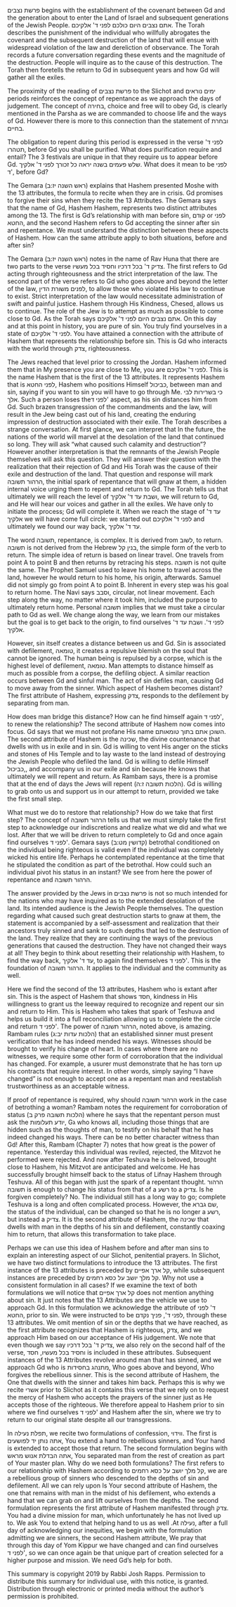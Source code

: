 פרשת נצבים begins with the establishment of the covenant between Gd and the generation about to enter the Land of Israel and subsequent generations of the Jewish People. אתם נצבים היום כולכם לפני ד' אלקיכם. The Torah describes the punishment of the individual who willfully abrogates the covenant and the subsequent destruction of the land that will ensue with widespread violation of the law and dereliction of observance. The Torah records a future conversation regarding these events and the magnitude of the destruction. People will inquire as to the cause of this destruction.  The Torah then foretells the return to Gd in subsequent years and how Gd will gather all the exiles.  

The proximity of the reading of פרשת נצבים to the Slichot and ימים נוראים periods reinforces the concept of repentance as we approach the days of judgement. The concept of בחירה, choice and free will to obey Gd, is clearly mentioned in the Parsha as we are commanded to choose life and the ways of Gd. However there is more to this connection than the statement of ובחרת בחיים. 

The obligation to repent during this period is expressed in the verse לפני ד' תטהרו, before Gd you shall be purified. What does purification require and entail? The 3 festivals are unique in that they require us to appear before Gd. שלש פעמים בשנה יראה כל זכורך לפני ד' אלקיך. What does it mean to be לפני ד', before Gd?

The Gemara (ראש השנה יז:ב) explains that Hashem presented Moshe with the 13 attributes, the formula to recite when they are in crisis. Gd promises to forgive their sins when they recite the 13 Attributes. The Gemara says that the name of Gd, Hashem Hashem, represents two distinct attributes among the 13. The first is Gd’s relationship with man before sin, קודם or לפני החטא, and the second Hashem refers to Gd accepting the sinner after sin and repentance. We must understand the distinction between these aspects of Hashem. How can the same attribute apply to both situations, before and after sin?

The Gemara (ראש השנה יז:ב) notes in the name of Rav Huna that there are two parts to the verse צדיק ד' בכל דרכיו וחסיד בכל מעשיו. The first refers to Gd acting through righteousness and the strict interpretation of the law. The second part of the verse refers to Gd who goes above and beyond the letter of the law, לפנים משורת הדין, to allow those who violated His law to continue to exist. Strict interpretation of the law would necessitate administration of swift and painful justice. Hashem through His Kindness, Chesed, allows us to continue.  The role of the Jew is to attempt as much as possible to come close to Gd. As the Torah says אתם נצבים היום לפני ד' אלקיכם. On this day and at this point in history, you are pure of sin. You truly find yourselves in a state of לפני ד' אלקיכם. You have attained a connection with the attribute of Hashem that represents the relationship before sin. This is Gd who interacts with the world through צדק, righteousness. 

The Jews reached that level prior to crossing the Jordan. Hashem informed them that in My presence you are close to Me, you are לפני ד' אלקיכם. This is the name Hashem that is the first of the 13 attributes. It represents Hashem that is לפני החטא, Hashem who positions Himself כביכול, between man and sin, saying if you want to sin you will have to go through Me. כי בשרירות לבי אלך. Such a person loses theלפני ד'  aspect, as his sin distances him from Gd. Such brazen transgression of the commandments and the law, will result in the Jew being cast out of his land, creating the enduring impression of destruction associated with their exile. The Torah describes a strange conversation. At first glance, we can interpret that In the future, the nations of the world will marvel at the desolation of the land that continued so long. They will ask “what caused such calamity and destruction”? However another interpretation is that the remnants of the Jewish People themselves will ask this question. They will answer their question with the realization that their rejection of Gd and His Torah was the cause of their exile and destruction of the land. That question and response will mark הרהור תשובה, the initial spark of repentance that will gnaw at them, a hidden internal voice urging them to repent and return to Gd. The Torah tells us that ultimately we will reach the level of ושבת עד ד' אלקיך, we will return to Gd, and He will hear our voices and gather in all the exiles. We have only to initiate the process; Gd will complete it. When we reach the stage of עד ד' אלקיך we will have come full circle: we started out לפני ד' אלקיכם and ultimately we found our way back, עד ד' אלקיך.

The word תשובה, repentance, is complex. It is derived from לשוב, to return. תשובה is not derived from the Hebrew בנין קל, the simple form of the verb to return. The simple idea of return is based on linear travel. One travels from point A to point B and then returns by retracing his steps. תשובה is not quite the same. The Prophet Samuel used to leave his home to travel across the land, however he would return to his home, his origin, afterwards. Samuel did not simply go from point A to point B. Inherent in every step was his goal to return home. The Navi says וסבב, circular, not linear movement. Each step along the way, no matter where it took him, included the purpose to ultimately return home. Personal תשובה implies that we must take a circular path to Gd as well. We change along the way, we learn from our mistakes but the goal is to get back to the origin, to find ourselves לפני ד'. ושבת עד ד' אלקיך.

However, sin itself creates a distance between us and Gd. Sin is associated with defilement, טומאה, it creates a repulsive blemish on the soul that cannot be ignored. The human being is repulsed by a corpse, which is the highest level of defilement, טומאה. Man attempts to distance himself as much as possible from a corpse, the defiling object. A similar reaction occurs between Gd and sinful man. The act of sin defiles man, causing Gd to move away from the sinner. Which aspect of Hashem becomes distant? The first attribute of Hashem, expressing צדק, responds to the defilement by separating from man. 

How does man bridge this distance? How can he find himself again לפני ד', to renew the relationship? The second attribute of Hashem now comes into focus. Gd says that we must not profane His name השוכן אתם בתוך טומאותם. The second attribute of Hashem is the שכינה, the divine countenance that dwells with us in exile and in sin. Gd is willing to vent His anger on the sticks and stones of His Temple and to lay waste to the land instead of destroying the Jewish People who defiled the land. Gd is willing to defile Himself כביכול,, and accompany us in our exile and sin because He knows that ultimately we will repent and return. As Rambam says, there is a promise that at the end of days the Jews will repent (הלכות תשובה ז:ה). Gd is willing to grab onto us and support us in our attempt to return, provided we take the first small step. 

What must we do to restore that relationship? How do we take that first step? The concept of הרהור תשובה tells us that we must simply take the first step to acknowledge our indiscretions and realize what we did and what we lost. After that we will be driven to return completely to Gd and once again find ourselves לפני ד'. Gemara says (קדושין מט:ב) betrothal conditioned on the individual being righteous is valid even if the individual was completely wicked his entire life. Perhaps he contemplated repentance at the time that he stipulated the condition as part of the betrothal. How could such an individual pivot his status in an instant? We see from here the power of repentance and הרהור תשובה. 

The answer provided by the Jews in פרשת נצבים is not so much intended for the nations who may have inquired as to the extended desolation of the land. Its intended audience is the Jewish People themselves. The question regarding what caused such great destruction starts to gnaw at them, the statement is accompanied by a self-assessment and realization that their ancestors truly sinned and sank to such depths that led to the destruction of the land. They realize that they are continuing the ways of the previous generations that caused the destruction. They have not changed their ways at all! They begin to think about resetting their relationship with Hashem, to find the way back, עד ד' אלקיך, to again find themselves לפני ד'.  This is the foundation of הרהור תשובה. It applies to the individual and the community as well.

Here we find the second of the 13 attributes, Hashem who is extant after sin. This is the aspect of Hashem that shows חסד, kindness in His willingness to grant us the leeway required to recognize and repent our sin and return to Him. This is Hashem who takes that spark of Teshuva and helps us build it into a full reconciliation allowing us to complete the circle and return לפני ד'. The power of הרהור תשובה, noted above, is amazing. Rambam rules (הלכות עדות יב:ג) that an established sinner must present verification that he has indeed mended his ways. Witnesses should be brought to verify his change of heart. In cases where there are no witnesses, we require some other form of corroboration that the individual has changed. For example, a usurer must demonstrate that he has torn up his contracts that require interest. In other words, simply saying “I have changed” is not enough to accept one as a repentant man and reestablish trustworthiness as an acceptable witness.

 If proof of repentance is required, why should הרהור תשובה work in the case of betrothing a woman? Rambam notes the requirement for corroboration of status (הלכות תשובה פרק ב) where he says that the repentant person must ask the יודע תעלומות, Gג who knows all, including those things that are hidden such as the thoughts of man, to testify on his behalf that he has indeed changed his ways. There can be no better character witness than Gd! After this, Rambam (Chapter 7) notes that how great is the power of repentance. Yesterday this individual was reviled, rejected, the Mitzvot he performed were rejected. And now after Teshuva he is beloved, brought close to Hashem, his Mitzvot are anticipated and welcome. He has successfully brought himself back to the status of Lifnay Hashem through Teshuva. All of this began with just the spark of a repentant thought. הרהור תשובה is enough to change his status from that of a רשע to a צדיק. Is he forgiven completely? No. The individual still has a long way to go; complete Teshuva is a long and often complicated process. However, the שם גברא, the status of the individual, can be changed so that he is no longer a רשע, but instead a צדיק. It is the second attribute of Hashem, the שכינה that dwells with man in the depths of his sin and defilement, constantly coaxing him to return, that allows this transformation to take place.

Perhaps we can use this idea of Hashem before and after man sins to explain an interesting aspect of our Slichot, penitential prayers. In Slichot, we have two distinct formulations to introduce the 13 attributes. The first instance of the 13 attributes is preceded by קל ארך אפיים, while subsequent instances are preceded by קל מלך יושב על כסא רחמים. Why not use a consistent formulation in all cases?  If we examine the text of both formulations we will notice that קל ארך אפיים does not mention anything about sin. It just notes that the 13 Attributes are the vehicle we use to approach Gd. In this formulation we acknowledge the attribute of ד' לפני החטא, prior to sin. We were instructed to be לפני ד', פניך נקדם, through these 13 attributes. We omit mention of sin or the depths that we have reached, as the first attribute recognizes that Hashem is righteous, צדק, and we approach Him based on our acceptance of His judgement. We note that even though we say צדיק ד' בכל דרכיו, we also rely on the second half of the verse, וחסיד בכל מעשיו, חסד is included in these attributes. Subsequent instances of the 13 Attributes revolve around man that has sinned, and we approach Gd who is מתנהג בחסידות, Who goes above and beyond, Who forgives the rebellious sinner. This is the second attribute of Hashem, the One that dwells with the sinner and takes him back. Perhaps this is why we recite אשרי prior to Slichot as it contains this verse that we rely on to request the mercy of Hashem who accepts the prayers of the sinner just as He accepts those of the righteous. We therefore appeal to Hashem prior to sin where we find ourselves לפני ד' and Hashem after the sin, where we try to return to our original state despite all our transgressions.

In תפלת נעילה, we recite two formulations of confession, ווידוי. The first is אתה נותן יד לפושעים, You extend a hand to rebellious sinners, and Your hand is extended to accept those that return. The second formulation begins with אתה הבדלת אנוש מראש, You separated man from the rest of creation as part of Your master plan. Why do we need both formulations? The first refers to our relationship with Hashem according to קל מלך יושב על כסא רחמים, we are a rebellious group of sinners who descended to the depths of sin and defilement. All we can rely upon Is Your second attribute of Hashem, the one that remains with man in the midst of his defilement, who extends a hand that we can grab on and lift ourselves from the depths. The second formulation represents the first attribute of Hashem manifested through צדק. You had a divine mission for man, which unfortunately he has not lived up to. We ask You to extend that helping hand to us as well .At נעילה, after a full day of acknowledging our inequities, we begin with the formulation admitting we are sinners, the second Hashem attribute, We pray that through this day of Yom Kippur we have changed and can find ourselves לפני ד', so we can once again be that unique part of creation selected for a higher purpose and mission. We need Gd’s help for both.

This summary is copyright 2019 by Rabbi Josh Rapps. Permission to distribute this summary for individual use, with this notice, is granted. Distribution through electronic or printed media without the author’s permission is prohibited.

